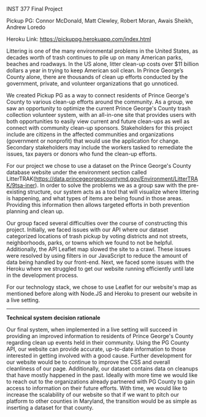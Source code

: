 INST 377 Final Project 

Pickup PG: Connor McDonald, Matt Clewley, Robert Moran, Awais Sheikh, Andrew Loredo

Heroku Link: https://pickuppg.herokuapp.com/index.html

Littering is one of the many environmental problems in the United States, as decades worth of trash continues to pile up on many American parks, beaches and roadways. In the US alone, litter clean-up costs over $11 billion dollars a year in trying to keep American soil clean. In Prince George’s County alone, there are thousands of clean up efforts conducted by the government, private, and volunteer organizations that go unnoticed.

We created Pickup PG as a way to connect residents of Prince George's County to various clean-up efforts around the community. As a group, we saw an opportunity to optimize the current Prince George's County trash collection volunteer system, with an all-in-one site that provides users with both opportunities to easily view current and future clean-ups as well as connect with community clean-up sponsors. Stakeholders for this project include are citizens in the affected communities and organizations (government or nonprofit) that would use the application for change. Secondary stakeholders may include the workers tasked to remediate the issues, tax payers or donors who fund the clean-up efforts.

For our project we chose to use a dataset on the Prince George's County database website under the environment section called LitterTRAK(https://data.princegeorgescountymd.gov/Environment/LitterTRAK/9tsa-iner). In order to solve the problems we as a group saw with the pre-existing structure, our system acts as a tool that will visualize where littering is happening, and what types of items are being found in those areas. Providing this information then allows targeted efforts in both prevention planning and clean up.

Our group faced several difficulties over the course of constructing this project. Initially, we faced issues with our API where our dataset categorized locations of trash pickup by voting districts and not streets, neighborhoods, parks, or towns which we found to not be helpful. Additionally, the API Leaflet map slowed the site to a crawl. These issues were resolved by using filters in our JavaScript to reduce the amount of data being handled by our front-end. Next, we faced some issues with the Heroku where we struggled to get our website running efficiently until late in the development process.

For our technology stack, we chose to use Leaflet for our website's map as mentioned before along with Node.JS and Heroku to present our website in a live setting. 

****************************************************************************************************************************************

**Technical system decision rationale**

Our final system, when implemented in a live setting will succeed in providing an improved information to residents of Prince George's County regarding clean up events held in their community. Using the PG County API, our website can provide accurate, up-to-date information to those interested in getting involved with a good cause.
Further development for our website would be to continue to improve the CSS and overall cleanliness of our page. Additionally, our dataset contains data on cleanups that have mostly happened in the past. Ideally with more time we would like to reach out to the organizations already partnered with PG County to gain access to information on their future efforts. With time, we would like to increase the scalability of our website so that if we want to pitch our platform to other counties in Maryland, the transition would be as simple as inserting a dataset for that county.
